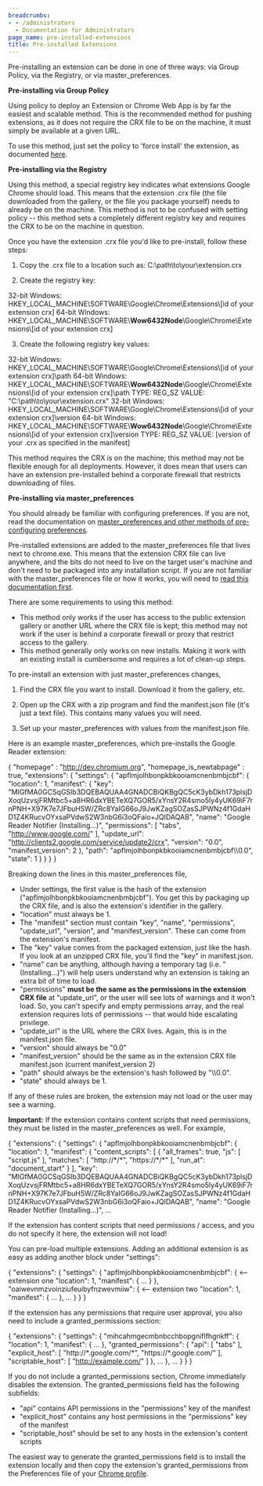 ```yaml
---
breadcrumbs:
- - /administrators
  - Documentation for Administrators
page_name: pre-installed-extensions
title: Pre-installed Extensions
---
```


Pre-installing an extension can be done in one of three ways: via Group Policy,
via the Registry, or via master_preferences.

**Pre-installing via Group Policy**

Using policy to deploy an Extension or Chrome Web App is by far the easiest and
scalable method. This is the recommended method for pushing extensions, as it
does not require the CRX file to be on the machine, it must simply be available
at a given URL.

To use this method, just set the policy to 'force install' the extension, as
documented [here](/administrators/policy-list-3#ExtensionInstallForcelist).

**Pre-installing via the Registry**

Using this method, a special registry key indicates what extensions Google
Chrome should load. This means that the extension .crx file (the file downloaded
from the gallery, or the file you package yourself) needs to already be on the
machine. This method is not to be confused with setting policy -- this method
sets a completely different registry key and requires the CRX to be on the
machine in question.

Once you have the extension .crx file you'd like to pre-install, follow these
steps:

1. Copy the .crx file to a location such as: C:\\path\\to\\your\\extension.crx

2. Create the registry key:

32-bit Windows: HKEY_LOCAL_MACHINE\\SOFTWARE\\Google\\Chrome\\Extensions\\\[id
of your extension crx\] 64-bit Windows:
HKEY_LOCAL_MACHINE\\SOFTWARE\\**Wow6432Node**\\Google\\Chrome\\Extensions\\\[id
of your extension crx\]

3. Create the following registry key values:

32-bit Windows: HKEY_LOCAL_MACHINE\\SOFTWARE\\Google\\Chrome\\Extensions\\\[id
of your extension crx\]\\path 64-bit Windows:
HKEY_LOCAL_MACHINE\\SOFTWARE\\**Wow6432Node**\\Google\\Chrome\\Extensions\\\[id
of your extension crx\]\\path TYPE: REG_SZ VALUE:
"C:\\path\\to\\your\\extension.crx" 32-bit Windows:
HKEY_LOCAL_MACHINE\\SOFTWARE\\Google\\Chrome\\Extensions\\\[id of your extension
crx\]\\version 64-bit Windows:
HKEY_LOCAL_MACHINE\\SOFTWARE\\**Wow6432Node**\\Google\\Chrome\\Extensions\\\[id
of your extension crx\]\\version TYPE: REG_SZ VALUE: \[version of your .crx as
specified in the manifest\]

This method requires the CRX is on the machine; this method may not be flexible
enough for all deployments. However, it does mean that users can have an
extension pre-installed behind a corporate firewall that restricts downloading
of files.

**Pre-installing via master_preferences**

You should already be familiar with configuring preferences. If you are not,
read the documentation on [master_preferences and other methods of
pre-configuring preferences](/administrators/configuring-other-preferences).

Pre-installed extensions are added to the master_preferences file that lives
next to chrome.exe. This means that the extension CRX file can live anywhere,
and the bits do not need to live on the target user's machine and don't need to
be packaged into any installation script. If you are not familiar with the
master_preferences file or how it works, you will need to [read this
documentation first](/administrators/configuring-other-preferences).

There are some requirements to using this method:

*   This method only works if the user has access to the public
            extension gallery or another URL where the CRX file is kept; this
            method may not work if the user is behind a corporate firewall or
            proxy that restrict access to the gallery.
*   This method generally only works on new installs. Making it work
            with an existing install is cumbersome and requires a lot of
            clean-up steps.

To pre-install an extension with just master_preferences changes,

1. Find the CRX file you want to install. Download it from the gallery, etc.

2. Open up the CRX with a zip program and find the manifest.json file (it's just
a text file). This contains many values you will need.

3. Set up your master_preferences with values from the manifest.json file.

Here is an example master_preferences, which pre-installs the Google Reader
extension:

{ "homepage" : "http://dev.chromium.org", "homepage_is_newtabpage" : true,
"extensions": { "settings": { "apflmjolhbonpkbkooiamcnenbmbjcbf": { "location":
1, "manifest": { "key":
"MIGfMA0GCSqGSIb3DQEBAQUAA4GNADCBiQKBgQC5cK3ybDkh173plsjDXoqUzvsjFRMtbc5+a8HR6dxYBETeXQ7GOR5/xYnsY2R4smo5ly4yUK69iF7rnPNH+X97K7e7JFbuH5W/ZRc8YaIG66oJ9JwKZagSOZasSJPWNz4f1GdaHD1Z4KRucvOYxsaPVdwS2W3nbG6i3oQFaio+JQIDAQAB",
"name": "Google Reader Notifier (Installing...)", "permissions": \[ "tabs",
"http://www.google.com/" \], "update_url":
"http://clients2.google.com/service/update2/crx", "version": "0.0",
"manifest_version": 2 }, "path": "apflmjolhbonpkbkooiamcnenbmbjcbf\\\\0.0",
"state": 1 } } } }

Breaking down the lines in this master_preferences file,

*   Under settings, the first value is the hash of the extension
            ("apflmjolhbonpkbkooiamcnenbmbjcbf"). You get this by packaging up
            the CRX file, and is also the extension's identifier in the gallery.
*   "location" must always be 1.
*   The "manifest" section must contain "key", "name", "permissions",
            "update_url", "version", and "manifest_version". These can come from
            the extension's manifest.
*   The "key" value comes from the packaged extension, just like the
            hash. If you look at an unzipped CRX file, you'll find the "key" in
            manifest.json.
*   "name" can be anything, although having a temporary tag (i.e.
            "(Installing...)") will help users understand why an extension is
            taking an extra bit of time to load.
*   "permissions" **must be the same as the permissions in the extension
            CRX file** at "update_url", or the user will see lots of warnings
            and it won't load. So, you can't specify and empty permissions
            array, and the real extension requires lots of permissions -- that
            would hide escalating privilege.
*   "update_url" is the URL where the CRX lives. Again, this is in the
            manifest.json file.
*   "version" should always be "0.0"
*   "manifest_version" should be the same as in the extension CRX file
            manifest.json (current manifest_version 2)
*   "path" should always be the extension's hash followed by "\\\\0.0".
*   "state" should always be 1.

If any of these rules are broken, the extension may not load or the user may see
a warning.

**Important:** If the extension contains content scripts that need permissions,
they must be listed in the master_preferences as well. For example,

{ "extensions": { "settings": { "apflmjolhbonpkbkooiamcnenbmbjcbf": {
"location": 1, "manifest": { "content_scripts": \[ { "all_frames": true, "js":
\[ "script.js" \], "matches": \[ "http://\*/\*", "https://\*/\*" \], "run_at":
"document_start" } \], "key":
"MIGfMA0GCSqGSIb3DQEBAQUAA4GNADCBiQKBgQC5cK3ybDkh173plsjDXoqUzvsjFRMtbc5+a8HR6dxYBETeXQ7GOR5/xYnsY2R4smo5ly4yUK69iF7rnPNH+X97K7e7JFbuH5W/ZRc8YaIG66oJ9JwKZagSOZasSJPWNz4f1GdaHD1Z4KRucvOYxsaPVdwS2W3nbG6i3oQFaio+JQIDAQAB",
"name": "Google Reader Notifier (Installing...)", ...

If the extension has content scripts that need permissions / access, and you do
not specify it here, the extension will not load!

You can pre-load multiple extensions. Adding an additional extension is as easy
as adding another block under "settings":

{ "extensions": { "settings": { "apflmjolhbonpkbkooiamcnenbmbjcbf": { &lt;--
extension one "location": 1, "manifest": { ... } },
"oaiwevnmzvoinziufeuibyfnzwevmiiw": { &lt;-- extension two "location": 1,
"manifest": { ... }, ... } } }

If the extension has any permissions that require user approval, you also need
to include a granted_permissions section:

{ "extensions": { "settings": { "mihcahmgecmbnbcchbopgniflfhgnkff": {
"location": 1, "manifest": { ... }, "granted_permissions": { "api": \[ "tabs"
\], "explicit_host": \[ "http://\*.google.com/\*", "https://\*.google.com/" \],
"scriptable_host": \[ "http://example.com/" \] }, ... }, ... } } }

If you do not include a granted_permissions section, Chrome immediately disables
the extension. The granted_permissions field has the following subfields:

*   "api" contains API permissions in the "permissions" key of the
            manifest
*   "explicit_host" contains any host permissions in the "permissions"
            key of the manifest
*   "scriptable_host" should be set to any hosts in the extension's
            content scripts

The easiest way to generate the granted_permissions field is to install the
extension locally and then copy the extension's granted_permissions from the
Preferences file of your [Chrome profile](/user-experience/user-data-directory).